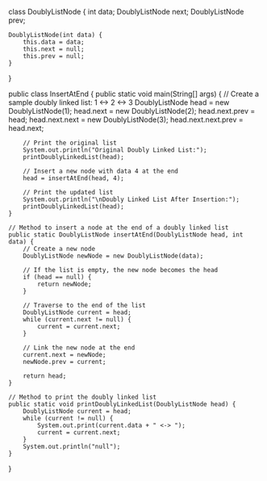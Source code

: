 class DoublyListNode {
    int data;
    DoublyListNode next;
    DoublyListNode prev;

    DoublyListNode(int data) {
        this.data = data;
        this.next = null;
        this.prev = null;
    }
}

public class InsertAtEnd {
    public static void main(String[] args) {
        // Create a sample doubly linked list: 1 <-> 2 <-> 3
        DoublyListNode head = new DoublyListNode(1);
        head.next = new DoublyListNode(2);
        head.next.prev = head;
        head.next.next = new DoublyListNode(3);
        head.next.next.prev = head.next;

        // Print the original list
        System.out.println("Original Doubly Linked List:");
        printDoublyLinkedList(head);

        // Insert a new node with data 4 at the end
        head = insertAtEnd(head, 4);

        // Print the updated list
        System.out.println("\nDoubly Linked List After Insertion:");
        printDoublyLinkedList(head);
    }

    // Method to insert a node at the end of a doubly linked list
    public static DoublyListNode insertAtEnd(DoublyListNode head, int data) {
        // Create a new node
        DoublyListNode newNode = new DoublyListNode(data);

        // If the list is empty, the new node becomes the head
        if (head == null) {
            return newNode;
        }

        // Traverse to the end of the list
        DoublyListNode current = head;
        while (current.next != null) {
            current = current.next;
        }

        // Link the new node at the end
        current.next = newNode;
        newNode.prev = current;

        return head;
    }

    // Method to print the doubly linked list
    public static void printDoublyLinkedList(DoublyListNode head) {
        DoublyListNode current = head;
        while (current != null) {
            System.out.print(current.data + " <-> ");
            current = current.next;
        }
        System.out.println("null");
    }
}
